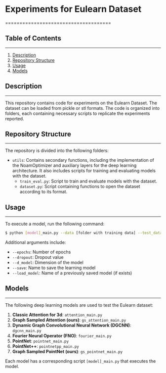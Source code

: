 # Experiments for Eulearn Dataset
=====================================

## Table of Contents
-----------------

1. [Description](#description)
2. [Repository Structure](#repository-structure)
3. [Usage](#usage)
4. [Models](#models)

## Description
---------------

This repository contains code for experiments on the Eulearn Dataset. The dataset can be loaded from pickle or stl formats. The code is organized into folders, each containing necessary scripts to replicate the experiments reported.

## Repository Structure
----------------------

The repository is divided into the following folders:

* `utils`: Contains secondary functions, including the implementation of the NoamOptimizer and auxiliary layers for the deep learning architecture. It also includes scripts for training and evaluating models with the dataset.
	+ `train_eval.py`: Script to train and evaluate models with the dataset.
	+ `dataset.py`: Script containing functions to open the dataset according to its format.

## Usage
-----

To execute a model, run the following command:
```bash
$ python [model]_main.py --data [folder with training data] --test_data [folder with test data]
```
Additional arguments include:

* `--epochs`: Number of epochs
* `--dropout`: Dropout value
* `--d_model`: Dimension of the model
* `--save`: Name to save the learning model
* `--load_model`: Name of a previously saved model (if exists)

## Models
-------

The following deep learning models are used to test the Eulearn dataset:

1. **Classic Attention for 3d**: `attention_main.py`
2. **Graph Sampled Attention (ours)**: `gs_attention_main.py`
3. **Dynamic Graph Convolutional Neural Network (DGCNN)**: `dgcnn_main.py`
4. **Fourier Neural Operator (FNO)**: `fourier_main.py`
5. **PointNet**: `pointnet_main.py`
6. **PointNet++**: `pointnetpp_main.py`
7. **Graph Sampled PointNet (ours)**: `gs_pointnet_main.py`

Each model has a corresponding script `[model]_main.py` that executes the model.
